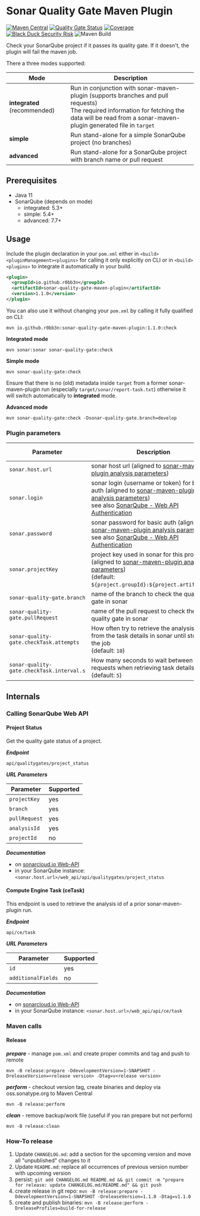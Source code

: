 # Sonar Quality Gate Maven Plugin

[![Maven Central](https://maven-badges.herokuapp.com/maven-central/io.github.r0bb3n/sonar-quality-gate-maven-plugin/badge.svg)](https://maven-badges.herokuapp.com/maven-central/io.github.r0bb3n/sonar-quality-gate-maven-plugin)
[![Quality Gate Status](https://sonarcloud.io/api/project_badges/measure?project=io.github.r0bb3n%3Asonar-quality-gate-maven-plugin&metric=alert_status)](https://sonarcloud.io/dashboard?id=io.github.r0bb3n%3Asonar-quality-gate-maven-plugin)
[![Coverage](https://sonarcloud.io/api/project_badges/measure?project=io.github.r0bb3n%3Asonar-quality-gate-maven-plugin&metric=coverage)](https://sonarcloud.io/dashboard?id=io.github.r0bb3n%3Asonar-quality-gate-maven-plugin)
[![Black Duck Security Risk](https://copilot.blackducksoftware.com/github/repos/r0bb3n/sonar-quality-gate-maven-plugin/branches/master/badge-risk.svg)](https://copilot.blackducksoftware.com/github/repos/r0bb3n/sonar-quality-gate-maven-plugin/branches/master)
![Maven Build](https://github.com/r0bb3n/sonar-quality-gate-maven-plugin/workflows/Maven%20Build/badge.svg)

Check your SonarQube project if it passes its quality gate. If it doesn't, the plugin will fail the maven job.

There a three modes supported:

| Mode                         | Description                                                                                                                                                                                          |
|------------------------------|------------------------------------------------------------------------------------------------------------------------------------------------------------------------------------------------------|
| **integrated** (recommended) | Run in conjunction with sonar-maven-plugin (supports branches and pull requests)<br>The required information for fetching the data will be read from a sonar-maven-plugin generated file in `target` |
| **simple**                   | Run stand-alone for a simple SonarQube project (no branches)                                                                                                                                         |
| **advanced**                 | Run stand-alone for a SonarQube project with branch name or pull request                                                                                                                             |

## Prerequisites

* Java 11
* SonarQube (depends on mode)
  * integrated: 5.3+ 
  * simple: 5.4+
  * advanced: 7.7+

## Usage

Include the plugin declaration in your `pom.xml` either in `<build><pluginManagement><plugins>` for
calling it only explicitly on CLI or in `<build><plugins>` to integrate it automatically in your build.  

```xml
<plugin>
  <groupId>io.github.r0bb3n</groupId>
  <artifactId>sonar-quality-gate-maven-plugin</artifactId>
  <version>1.1.0</version>
</plugin>
```

You can also use it without changing your `pom.xml` by calling it fully qualified on CLI:

```
mvn io.github.r0bb3n:sonar-quality-gate-maven-plugin:1.1.0:check
```

**Integrated mode**

```
mvn sonar:sonar sonar-quality-gate:check
```

**Simple mode**

```
mvn sonar-quality-gate:check
```
Ensure that there is no (old) metadata inside `target` from a former sonar-maven-plugin run 
(especially `target/sonar/report-task.txt`) otherwise it will switch automatically to **integrated** mode.

**Advanced mode**

```
mvn sonar-quality-gate:check -Dsonar-quality-gate.branch=develop
```

### Plugin parameters

| Parameter                                 | Description                                                                                                                                                                                     | Used in mode     |
|-------------------------------------------|-------------------------------------------------------------------------------------------------------------------------------------------------------------------------------------------------|------------------|
| `sonar.host.url`                          | sonar host url (aligned to [sonar-maven-plugin analysis parameters][sonar-analysis-param])                                                                                                      | _all_            |
| `sonar.login`                             | sonar login (username or token) for basic auth (aligned to [sonar-maven-plugin analysis parameters][sonar-analysis-param])<br>see also [SonarQube - Web API Authentication][sonar-web-api-auth] | _all_            |
| `sonar.password`                          | sonar password for basic auth (aligned to [sonar-maven-plugin analysis parameters][sonar-analysis-param])<br>see also [SonarQube - Web API Authentication][sonar-web-api-auth]                  | _all_            |
| `sonar.projectKey`                        | project key used in sonar for this project (aligned to [sonar-maven-plugin analysis parameters][sonar-analysis-param])<br>(default: `${project.groupId}:${project.artifactId}`)                 | simple, advanced |
| `sonar-quality-gate.branch`               | name of the branch to check the quality gate in sonar                                                                                                                                           | advanced         |
| `sonar-quality-gate.pullRequest`          | name of the pull request to check the quality gate in sonar                                                                                                                                     | advanced         |
| `sonar-quality-gate.checkTask.attempts`   | How often try to retrieve the analysis id from the task details in sonar until stopping the job<br>(default: `10`)                                                                              | integrated       |
| `sonar-quality-gate.checkTask.interval.s` | How many seconds to wait between two requests when retrieving task details<br>(default: `5`)                                                                                                    | integrated       |

[sonar-analysis-param]: https://docs.sonarqube.org/latest/analysis/analysis-parameters/
[sonar-web-api-auth]: https://docs.sonarqube.org/latest/extend/web-api/

## Internals

### Calling SonarQube Web API

#### Project Status

Get the quality gate status of a project.

**_Endpoint_**

`api/qualitygates/project_status`

**_URL Parameters_**
 
| Parameter     | Supported |
|---------------|-----------|
| `projectKey`  | yes       |
| `branch`      | yes       |
| `pullRequest` | yes       |
| `analysisId`  | yes       |
| `projectId`   | no        |

**_Documentation_** 
  
* on [sonarcloud.io Web-API](https://sonarcloud.io/web_api/api/qualitygates/project_status)
* in your SonarQube instance: `<sonar.host.url>/web_api/api/qualitygates/project_status`

#### Compute Engine Task (ceTask)

This endpoint is used to retrieve the analysis id of a prior sonar-maven-plugin run.

**_Endpoint_**

`api/ce/task`

**_URL Parameters_**
 
| Parameter          | Supported |
|--------------------|-----------|
| `id`               | yes       |
| `additionalFields` | no        |

**_Documentation_** 
  
* on [sonarcloud.io Web-API](https://sonarcloud.io/web_api/api/ce/task)
* in your SonarQube instance: `<sonar.host.url>/web_api/api/ce/task`

### Maven calls

#### Release 

**_prepare_** - manage `pom.xml` and create proper commits and tag and push to remote

```
mvn -B release:prepare -DdevelopmentVersion=1-SNAPSHOT -DreleaseVersion=<release version> -Dtag=v<release version>
```

**_perform_** - checkout version tag, create binaries and deploy via oss.sonatype.org to Maven Central

```
mvn -B release:perform
```

**_clean_** - remove backup/work file (useful if you ran prepare but not perform)

```
mvn -B release:clean
```

### How-To release

1. Update `CHANGELOG.md`: add a section for the upcoming version and move all "unpublished" changes to it
2. Update `README.md`: replace all occurrences of previous version number with upcoming version
3. persist:
   `git add CHANGELOG.md README.md && git commit -m "prepare for release: update CHANGELOG.md/README.md" && git push`
4. create release in git repo:
   `mvn -B release:prepare -DdevelopmentVersion=1-SNAPSHOT -DreleaseVersion=1.1.0 -Dtag=v1.1.0`
5. create and publish binaries:
   `mvn -B release:perform -DreleaseProfiles=build-for-release`
